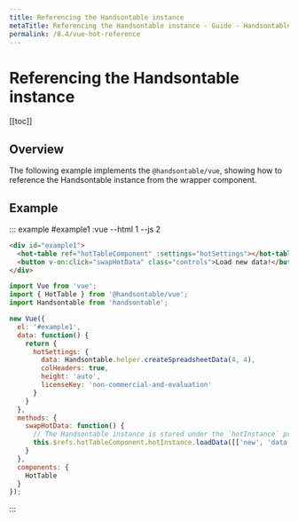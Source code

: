 ```yaml
---
title: Referencing the Handsontable instance
metaTitle: Referencing the Handsontable instance - Guide - Handsontable Documentation
permalink: /8.4/vue-hot-reference
---
```


# Referencing the Handsontable instance

[[toc]]

## Overview

The following example implements the `@handsontable/vue`, showing how to reference the Handsontable instance from the wrapper component.

## Example

::: example #example1 :vue --html 1 --js 2
```html
<div id="example1">
  <hot-table ref="hotTableComponent" :settings="hotSettings"></hot-table><br/>
  <button v-on:click="swapHotData" class="controls">Load new data!</button>
</div>
```
```js
import Vue from 'vue';
import { HotTable } from '@handsontable/vue';
import Handsontable from 'handsontable';

new Vue({
  el: '#example1',
  data: function() {
    return {
      hotSettings: {
        data: Handsontable.helper.createSpreadsheetData(4, 4),
        colHeaders: true,
        height: 'auto',
        licenseKey: 'non-commercial-and-evaluation'
      }
    }
  },
  methods: {
    swapHotData: function() {
      // The Handsontable instance is stored under the `hotInstance` property of the wrapper component.
      this.$refs.hotTableComponent.hotInstance.loadData([['new', 'data']]);
    }
  },
  components: {
    HotTable
  }
});
```
:::
